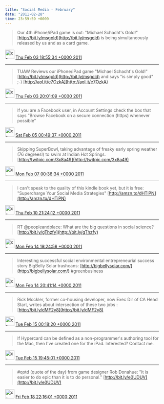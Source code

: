 ```yaml
---    
title: "Social Media - February"
date: "2011-02-28"
time: 23:59:59 +0000
---
```


> Our 4th iPhone/iPad game is out: "Michael Schacht's Gold!" [http://bit.ly/msgold](http://bit.ly/msgold) is being simultaneously released by us and as a card game.

<img src="{{ site.url }}{{ site.baseurl }}/assets/images/media/tweet.ico" alt="x-icon" width="30" /> [Thu Feb 03 18:55:34 +0000 2011](https://twitter.com/ChristopherA/status/33237173587152896)

----

> TUAW Reviews our iPhone/iPad game "Michael Schacht's Gold!" [http://bit.ly/msgold](http://bit.ly/msgold) and says "is simply good" ;-) [http://aol.it/e7OzkA](http://aol.it/e7OzkA)

<img src="{{ site.url }}{{ site.baseurl }}/assets/images/media/tweet.ico" alt="x-icon" width="30" /> [Thu Feb 03 20:01:09 +0000 2011](https://twitter.com/ChristopherA/status/33253679364710400)

----

> If you are a Facebook user, in Account Settings check the box that says “Browse Facebook on a secure connection (https) whenever possible”

<img src="{{ site.url }}{{ site.baseurl }}/assets/images/media/tweet.ico" alt="x-icon" width="30" /> [Sat Feb 05 00:49:37 +0000 2011](https://twitter.com/ChristopherA/status/33688661706932224)

----

> Skipping SuperBowl, taking advantage of freaky early spring weather (76 degrees!) to swim at Indian Hot Springs. [http://twitpic.com/3x8a49](http://twitpic.com/3x8a49)

<img src="{{ site.url }}{{ site.baseurl }}/assets/images/media/tweet.ico" alt="x-icon" width="30" /> [Mon Feb 07 00:36:34 +0000 2011](https://twitter.com/ChristopherA/status/34410152689930240)

----

> I can't speak to the quality of this kindle book yet, but it is free: "Supercharge Your Social Media Strategies" [http://amzn.to/dHTiPN](http://amzn.to/dHTiPN)

<img src="{{ site.url }}{{ site.baseurl }}/assets/images/media/tweet.ico" alt="x-icon" width="30" /> [Thu Feb 10 21:24:12 +0000 2011](https://twitter.com/ChristopherA/status/35811294577696768)

----

> RT @peopleandplace: What are the big questions in social science? [http://bit.ly/gThzfy](http://bit.ly/gThzfy)

<img src="{{ site.url }}{{ site.baseurl }}/assets/images/media/tweet.ico" alt="x-icon" width="30" /> [Mon Feb 14 19:24:58 +0000 2011](https://twitter.com/ChristopherA/status/37230840257708032)

----

> Interesting successful social environmental entrepreneurial success story BigBelly Solar trashcans: [http://bigbellysolar.com/](http://bigbellysolar.com/) #greenbusiness

<img src="{{ site.url }}{{ site.baseurl }}/assets/images/media/tweet.ico" alt="x-icon" width="30" /> [Mon Feb 14 20:41:14 +0000 2011](https://twitter.com/ChristopherA/status/37250034672074752)

----

> Rick Mockler, former co-housing developer, now Exec Dir of CA Head Start, writes about intersection of these two jobs : [http://bit.ly/dMF2y8](http://bit.ly/dMF2y8)

<img src="{{ site.url }}{{ site.baseurl }}/assets/images/media/tweet.ico" alt="x-icon" width="30" /> [Tue Feb 15 00:18:20 +0000 2011](https://twitter.com/ChristopherA/status/37304667801128960)

----

> If Hypercard can be defined as a non-programmer's authoring tool for the Mac, then I've created one for the iPad. Interested? Contact me.

<img src="{{ site.url }}{{ site.baseurl }}/assets/images/media/tweet.ico" alt="x-icon" width="30" /> [Tue Feb 15 19:45:01 +0000 2011](https://twitter.com/ChristopherA/status/37598274147848193)

----

> #qotd (quote of the day) from game designer Rob Donahue: "It is easier to do epic than it is to do personal." [http://bit.ly/e0UDUV](http://bit.ly/e0UDUV)

<img src="{{ site.url }}{{ site.baseurl }}/assets/images/media/tweet.ico" alt="x-icon" width="30" /> [Fri Feb 18 22:16:01 +0000 2011](https://twitter.com/ChristopherA/status/38723437866262528)